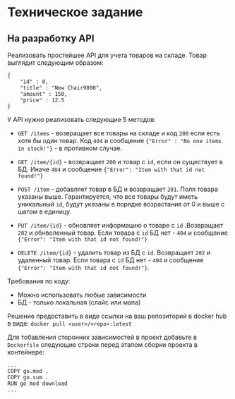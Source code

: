 # Техническое задание
## На разработку API

Реализовать простейшее API для учета товаров на складе.
Товар выглядит следующим образом:
```
{
    "id" : 0,
    "title" : "New Chair9000",
    "amount" : 150,
    "price" : 12.5
}
```

У API нужно реализовать следующие 5 методов:

* ```GET /items``` - возвращает все товары на складе и код ```200``` если есть хотя бы один товар. Код ```404``` и сообщение ```{"Error" : "No one items in stock!"}``` - в противном случае.
* ```GET /item/{id}``` - возвращает ```200``` и товар с ```id```, если он существует в БД. Иначе ```404``` и сообщение ```{"Error": "Item with that id not found!"}```

* ```POST /item``` - добавляет товар в БД и возвращает ```201```. Поля товара указаны выше. Гарантируется, что все товары будут иметь уникальный ```id```, будут указаны в порядке возрастания от 0 и выше с шагом в единицу. 

* ```PUT /item/{id}``` - обновляет информацию о товаре с ```id``` .Возвращает ```202``` и обнволенный товар. Если товара с ```id``` БД нет - ```404``` и сообщение ```{"Error": "Item with that id not found!"}```

* ```DELETE /item/{id}``` - удалить товар из БД c ```id```. Возвращает ```202``` и удаленный товар. Если товара с ```id``` БД нет - ```404``` и сообщение ```{"Error": "Item with that id not found!"}```.

Требования по коду:
* Можно использовать любые зависимости
* БД - только локальная (слайс или мапа)

Решение предоставить в виде ссылки на ваш репозиторий в docker hub в виде:
```docker pull <user>/<repo>:latest```

Для тобавления сторонних зависимостей в проект добавьте в ```Dockerfile``` следующие строки перед этапом сборки проекта в контейнере:
```
...
COPY go.mod .
COPY go.sum .
RUN go mod download
...
```
